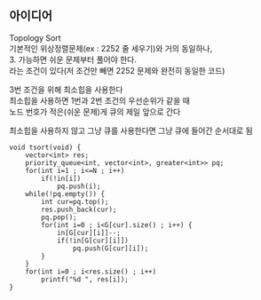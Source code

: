 ## 아이디어
Topology Sort  
기본적인 위상정렬문제(ex : 2252 줄 세우기)와 거의 동일하나,  
3. 가능하면 쉬운 문제부터 풀어야 한다.  
라는 조건이 있다(저 조건만 빼면 2252 문제와 완전히 동일한 코드)  
  
3번 조건을 위해 최소힙을 사용한다  
최소힙을 사용하면 1번과 2번 조건의 우선순위가 같을 때  
노드 번호가 적은(쉬운 문제)게 큐의 제일 앞으로 간다  
  
최소힙을 사용하지 않고 그냥 큐를 사용한다면 그냥 큐에 들어간 순서대로 됨
```
void tsort(void) {
	vector<int> res;
	priority_queue<int, vector<int>, greater<int>> pq;
	for(int i=1 ; i<=N ; i++)
		if(!in[i])
			pq.push(i);
	while(!pq.empty()) {
		int cur=pq.top();
		res.push_back(cur);
		pq.pop();
		for(int i=0 ; i<G[cur].size() ; i++) {
			in[G[cur][i]]--;
			if(!in[G[cur][i]])
				pq.push(G[cur][i]);
		}
	}
	for(int i=0 ; i<res.size() ; i++)
		printf("%d ", res[i]);
}
```
